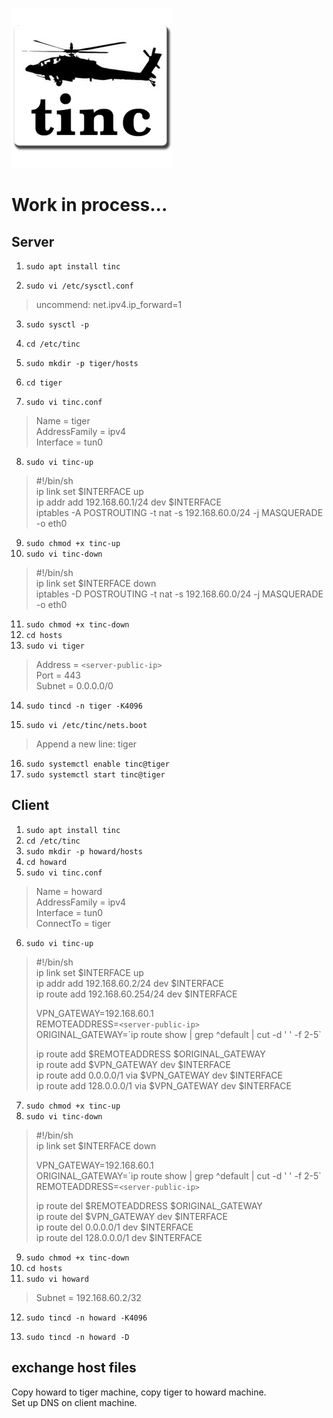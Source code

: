 ![picture](tinc-icon.png)

# Work in process...
  
## Server

1. `sudo apt install tinc`

2. `sudo vi /etc/sysctl.conf`

> uncommend: net.ipv4.ip_forward=1

3. `sudo sysctl -p`


4. `cd /etc/tinc`
5. `sudo mkdir -p tiger/hosts`
6. `cd tiger`
7. `sudo vi tinc.conf`

> Name = tiger  
> AddressFamily = ipv4  
> Interface = tun0  

8. `sudo vi tinc-up`

> #!/bin/sh  
> ip link set $INTERFACE up  
> ip addr add 192.168.60.1/24 dev $INTERFACE  
> iptables -A POSTROUTING -t nat -s 192.168.60.0/24 -j MASQUERADE -o eth0  

9. `sudo chmod +x tinc-up`
10. `sudo vi tinc-down`

> #!/bin/sh  
> ip link set $INTERFACE down  
> iptables -D POSTROUTING -t nat -s 192.168.60.0/24 -j MASQUERADE -o eth0  

11. `sudo chmod +x tinc-down`
12. `cd hosts`
13. `sudo vi tiger`

> Address = `<server-public-ip>`  
> Port = 443  
> Subnet = 0.0.0.0/0  

14. `sudo tincd -n tiger -K4096`

15. `sudo vi /etc/tinc/nets.boot`

> Append a new line: tiger  

16. `sudo systemctl enable tinc@tiger`
17. `sudo systemctl start tinc@tiger`


## Client

1. `sudo apt install tinc`
2. `cd /etc/tinc`
3. `sudo mkdir -p howard/hosts`
4. `cd howard`
5. `sudo vi tinc.conf`

> Name = howard  
> AddressFamily = ipv4  
> Interface = tun0  
> ConnectTo = tiger  

6. `sudo vi tinc-up`

> #!/bin/sh  
> ip link set $INTERFACE up  
> ip addr add 192.168.60.2/24 dev $INTERFACE  
> ip route add 192.168.60.254/24 dev $INTERFACE  
>   
> VPN_GATEWAY=192.168.60.1  
> REMOTEADDRESS=`<server-public-ip>`  
> ORIGINAL_GATEWAY=\`ip route show | grep ^default | cut -d ' ' -f 2-5\`  
>   
> ip route add $REMOTEADDRESS $ORIGINAL_GATEWAY  
> ip route add $VPN_GATEWAY dev $INTERFACE  
> ip route add 0.0.0.0/1 via $VPN_GATEWAY dev $INTERFACE  
> ip route add 128.0.0.0/1 via $VPN_GATEWAY dev $INTERFACE  

7. `sudo chmod +x tinc-up`
8. `sudo vi tinc-down`

> #!/bin/sh  
> ip link set $INTERFACE down  
>   
> VPN_GATEWAY=192.168.60.1  
> ORIGINAL_GATEWAY=\`ip route show | grep ^default | cut -d ' ' -f 2-5\`  
> REMOTEADDRESS=`<server-public-ip>`  
>   
> ip route del $REMOTEADDRESS $ORIGINAL_GATEWAY  
> ip route del $VPN_GATEWAY dev $INTERFACE  
> ip route del 0.0.0.0/1 dev $INTERFACE  
> ip route del 128.0.0.0/1 dev $INTERFACE  

9. `sudo chmod +x tinc-down`
10. `cd hosts`
11. `sudo vi howard`

> Subnet = 192.168.60.2/32  

12. `sudo tincd -n howard -K4096`


13. `sudo tincd -n howard -D`


## exchange host files
Copy howard to tiger machine, copy tiger to howard machine.  
Set up DNS on client machine.
